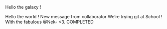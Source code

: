 
Hello the galaxy !

Hello the world ! New message from collaborator
We’re trying git at School !
With the fabulous @Nek-  <3.
COMPLETED

